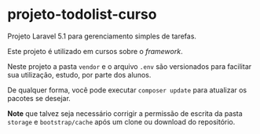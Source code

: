 # projeto-todolist-curso

Projeto Laravel 5.1 para gerenciamento simples de tarefas.

Este projeto é utilizado em cursos sobre o _framework_.

Neste projeto a pasta `vendor` e o arquivo `.env` são versionados para facilitar sua utilização, estudo, por parte dos alunos.

De qualquer forma, você pode executar `composer update` para atualizar os pacotes se desejar.

**Note** que talvez seja necessário corrigir a permissão de escrita da pasta `storage` e `bootstrap/cache` após um clone ou download do repositório.
